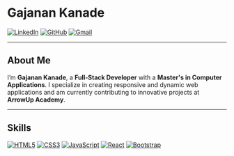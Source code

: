 # **Gajanan Kanade**  
[![LinkedIn](https://img.shields.io/badge/-LinkedIn-0077B5?style=for-the-badge&logo=linkedin&logoColor=white)](https://www.linkedin.com/in/gajendra-kanade/) 
[![GitHub](https://img.shields.io/badge/-GitHub-333333?style=for-the-badge&logo=github&logoColor=white)](https://github.com/Gajukanade) 
[![Gmail](https://img.shields.io/badge/-Gmail-D14836?style=for-the-badge&logo=gmail&logoColor=white)](mailto:gajanankanade2000@gmail.com)

---

## **About Me**

I’m **Gajanan Kanade**, a **Full-Stack Developer** with a **Master's in Computer Applications**. I specialize in creating responsive and dynamic web applications and am currently contributing to innovative projects at **ArrowUp Academy**.

---

## **Skills**

[![HTML5](https://img.shields.io/badge/HTML5-E34F26?style=for-the-badge&logo=html5&logoColor=white)](https://developer.mozilla.org/en-US/docs/Web/HTML) 
[![CSS3](https://img.shields.io/badge/CSS3-1572B6?style=for-the-badge&logo=css3&logoColor=white)](https://developer.mozilla.org/en-US/docs/Web/CSS) 
[![JavaScript](https://img.shields.io/badge/JavaScript-F7DF1E?style=for-the-badge&logo=javascript&logoColor=black)](https://developer.mozilla.org/en-US/docs/Web/JavaScript) 
[![React](https://img.shields.io/badge/React-61DAFB?style=for-the-badge&logo=react&logoColor=black)](https://reactjs.org/) 
[![Bootstrap](https://img.shields.io/badge/Bootstrap-7952B3?style=for-the-badge&logo=bootstrap&logoColor=white)](https://getbootstrap.com/)

